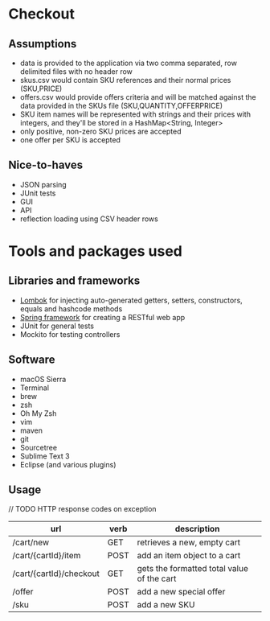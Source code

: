 # Checkout

## Assumptions
- data is provided to the application via two comma separated, row delimited files with no header row
- skus.csv would contain SKU references and their normal prices (SKU,PRICE)
- offers.csv would provide offers criteria and will be matched against the data provided in the SKUs file (SKU,QUANTITY,OFFERPRICE)
- SKU item names will be represented with strings and their prices with integers, and they'll be stored in a HashMap<String, Integer> 
- only positive, non-zero SKU prices are accepted
- one offer per SKU is accepted

## Nice-to-haves
- JSON parsing
- JUnit tests
- GUI
- API 
- reflection loading using CSV header rows

# Tools and packages used

## Libraries and frameworks
- [Lombok](http://projectlombok.org) for injecting auto-generated getters, setters, constructors, equals and hashcode methods
- [Spring framework](http://spring.io) for creating a RESTful web app
- JUnit for general tests
- Mockito for testing controllers

## Software
- macOS Sierra
- Terminal
- brew
- zsh
- Oh My Zsh
- vim
- maven
- git
- Sourcetree
- Sublime Text 3
- Eclipse (and various plugins)

## Usage
// TODO HTTP response codes on exception

| url                       | verb  | description                                   |
|---------------------------|-------|-----------------------------------------------|
| /cart/new                 | GET   | retrieves a new, empty cart                   |
| /cart/{cartId}/item       | POST  | add an item object to a cart                  |
| /cart/{cartId}/checkout   | GET   | gets the formatted total value of the cart    |
| /offer                    | POST  | add a new special offer                       |
| /sku                      | POST  | add a new SKU                                 |